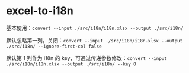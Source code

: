 # excel-to-i18n

基本使用：`convert --input ./src/i18n/i18n.xlsx --output ./src/i18n/`

默认忽略第一列，关闭：`convert --input ./src/i18n/i18n.xlsx --output ./src/i18n/ --ignore-first-col false`

默认第 1 列作为 i18n 的 key，可通过传递参数修改：`convert --input ./src/i18n/i18n.xlsx --output ./src/i18n/ --key 0`
